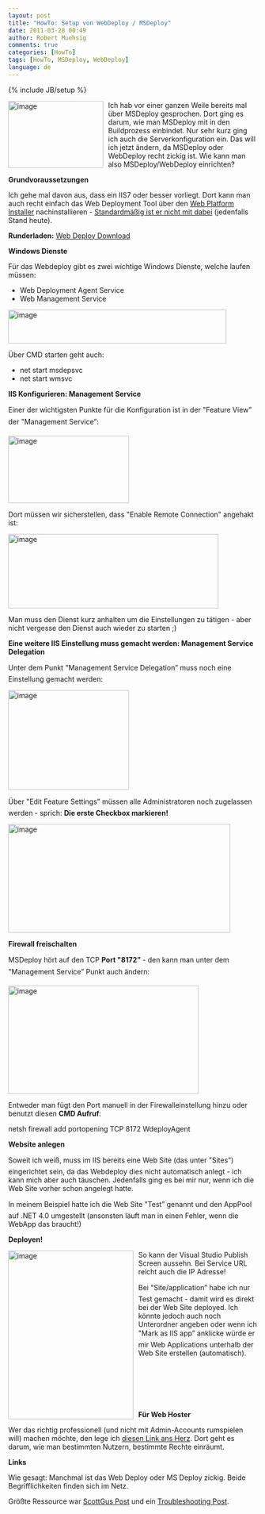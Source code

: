 ```yaml
---
layout: post
title: "HowTo: Setup von WebDeploy / MSDeploy"
date: 2011-03-28 00:49
author: Robert Muehsig
comments: true
categories: [HowTo]
tags: [HowTo, MSDeploy, WebDeploy]
language: de
---
```

{% include JB/setup %}
<p><a href="{{BASE_PATH}}/assets/wp-images-de/image1217.png"><img style="border-bottom: 0px; border-left: 0px; margin: 0px 10px 0px 0px; display: inline; border-top: 0px; border-right: 0px" title="image" border="0" alt="image" align="left" src="{{BASE_PATH}}/assets/wp-images-de/image_thumb397.png" width="192" height="135" /></a> </p>  <p>Ich hab vor einer ganzen Weile bereits mal über MSDeploy gesprochen. Dort ging es darum, wie man MSDeploy mit in den Buildprozess einbindet. Nur sehr kurz ging ich auch die Serverkonfiguration ein. Das will ich jetzt ändern, da MSDeploy oder WebDeploy recht zickig ist. Wie kann man also MSDeploy/WebDeploy einrichten?</p>  <p><strong>Grundvoraussetzungen</strong></p>  <p>Ich gehe mal davon aus, dass ein IIS7 oder besser vorliegt. Dort kann man auch recht einfach das Web Deployment Tool über den <a href="http://www.microsoft.com/web/downloads/platform.aspx">Web Platform Installer</a> nachinstallieren - <u>Standardmäßig ist er nicht mit dabei</u> (jedenfalls Stand heute).</p>  <p><strong>Runderladen:</strong> <a href="http://www.iis.net/download/webdeploy">Web Deploy Download</a></p>  <p><strong>Windows Dienste</strong></p>  <p>Für das Webdeploy gibt es zwei wichtige Windows Dienste, welche laufen müssen:</p>  <ul>   <li>Web Deployment Agent Service</li>    <li>Web Management Service</li> </ul>  <p><a href="{{BASE_PATH}}/assets/wp-images-de/image1218.png"><img style="border-bottom: 0px; border-left: 0px; display: inline; border-top: 0px; border-right: 0px" title="image" border="0" alt="image" src="{{BASE_PATH}}/assets/wp-images-de/image_thumb398.png" width="441" height="68" /></a> </p>  <p>Über CMD starten geht auch:</p>  <ul>   <li>net start msdepsvc</li>    <li>net start wmsvc</li> </ul>  <p><strong>IIS Konfigurieren: Management Service</strong></p>  <p>Einer der wichtigsten Punkte für die Konfiguration ist in der "Feature View” der "Management Service”:</p>  <p><a href="{{BASE_PATH}}/assets/wp-images-de/image1219.png"><img style="border-bottom: 0px; border-left: 0px; display: inline; border-top: 0px; border-right: 0px" title="image" border="0" alt="image" src="{{BASE_PATH}}/assets/wp-images-de/image_thumb399.png" width="244" height="136" /></a> </p>  <p>Dort müssen wir sicherstellen, dass "Enable Remote Connection&quot; angehakt ist:</p>  <p><a href="{{BASE_PATH}}/assets/wp-images-de/image1220.png"><img style="border-bottom: 0px; border-left: 0px; display: inline; border-top: 0px; border-right: 0px" title="image" border="0" alt="image" src="{{BASE_PATH}}/assets/wp-images-de/image_thumb400.png" width="425" height="150" /></a> </p>  <p>Man muss den Dienst kurz anhalten um die Einstellungen zu tätigen - aber nicht vergesse den Dienst auch wieder zu starten ;)</p>  <p><strong>Eine weitere IIS Einstellung muss gemacht werden: Management Service Delegation</strong></p>  <p>Unter dem Punkt "Management Service Delegation” muss noch eine Einstellung gemacht werden:</p>  <p><a href="{{BASE_PATH}}/assets/wp-images-de/image1221.png"><img style="border-bottom: 0px; border-left: 0px; display: inline; border-top: 0px; border-right: 0px" title="image" border="0" alt="image" src="{{BASE_PATH}}/assets/wp-images-de/image_thumb401.png" width="244" height="201" /></a> </p>  <p>Über "Edit Feature Settings” müssen alle Administratoren noch zugelassen werden - sprich: <strong>Die erste Checkbox markieren!</strong></p>  <p><a href="{{BASE_PATH}}/assets/wp-images-de/image1222.png"><img style="border-bottom: 0px; border-left: 0px; display: inline; border-top: 0px; border-right: 0px" title="image" border="0" alt="image" src="{{BASE_PATH}}/assets/wp-images-de/image_thumb402.png" width="449" height="219" /></a> </p>  <p><strong>Firewall freischalten</strong></p>  <p>MSDeploy hört auf den TCP <strong>Port "8172”</strong> - den kann man unter dem "Management Service” Punkt auch ändern:</p>  <p><a href="{{BASE_PATH}}/assets/wp-images-de/image1223.png"><img style="border-bottom: 0px; border-left: 0px; display: inline; border-top: 0px; border-right: 0px" title="image" border="0" alt="image" src="{{BASE_PATH}}/assets/wp-images-de/image_thumb403.png" width="385" height="218" /></a> </p>  <p>Entweder man fügt den Port manuell in der Firewalleinstellung hinzu oder benutzt diesen <strong>CMD Aufruf</strong>:</p>  <p>netsh firewall add portopening TCP 8172 WdeployAgent</p>  <p><strong>Website anlegen</strong></p>  <p>Soweit ich weiß, muss im IIS bereits eine Web Site (das unter "Sites”) eingerichtet sein, da das Webdeploy dies nicht automatisch anlegt - ich kann mich aber auch täuschen. Jedenfalls ging es bei mir nur, wenn ich die Web Site vorher schon angelegt hatte.</p>  <p>In meinem Beispiel hatte ich die Web Site "Test” genannt und den AppPool auf .NET 4.0 umgestellt (ansonsten läuft man in einen Fehler, wenn die WebApp das braucht!)</p>  <p><strong>Deployen!</strong></p>  <p><a href="{{BASE_PATH}}/assets/wp-images-de/image1224.png"><img style="border-bottom: 0px; border-left: 0px; margin: 0px 10px 0px 0px; display: inline; border-top: 0px; border-right: 0px" title="image" border="0" alt="image" align="left" src="{{BASE_PATH}}/assets/wp-images-de/image_thumb404.png" width="253" height="340" /></a> </p>  <p>So kann der Visual Studio Publish Screen aussehn. Bei Service URL reicht auch die IP Adresse!</p>  <p>Bei "Site/application” habe ich nur Test gemacht - damit wird es direkt bei der Web Site deployed. Ich könnte jedoch auch noch Unterordner angeben oder wenn ich "Mark as IIS app” anklicke würde er mir Web Applications unterhalb der Web Site erstellen (automatisch).</p>  <p>&#160;</p>  <p>&#160;</p>  <p>&#160;</p>  <p><strong>Für Web Hoster</strong></p>  <p>Wer das richtig professionell (und nicht mit Admin-Accounts rumspielen will) machen möchte, den lege ich <a href="http://learn.iis.net/page.aspx/516/configure-the-web-deployment-handler/">diesen Link ans Herz</a>. Dort geht es darum, wie man bestimmten Nutzern, bestimmte Rechte einräumt.</p>  <p><strong>Links</strong></p>  <p>Wie gesagt: Manchmal ist das Web Deploy oder MS Deploy zickig. Beide Begrifflichkeiten finden sich im Netz.</p>  <p>Größte Ressource war <a href="http://weblogs.asp.net/scottgu/archive/2010/09/13/automating-deployment-with-microsoft-web-deploy.aspx">ScottGus Post</a> und ein <a href="http://blogs.iis.net/kateroh/archive/2009/06/05/troubleshooting-common-msdeploy-issues.aspx">Troubleshooting Post</a>.</p>
